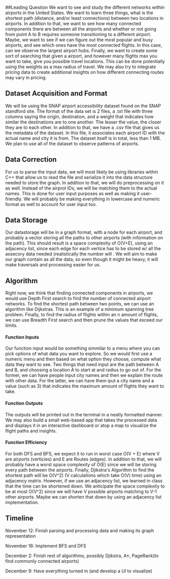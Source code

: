 ##Leading Question 
We want to see and study the different networks within airports in the United States. We want to learn three things, what is the shortest path (distance, and/or least connections) between two locations in airports. In addition to that, we want to see how many connected components there are between all the airports and whether or not going from point A to B requires someone transitioning to a different airport. Maybe, we want to see if we can figure out the most popular and busy airports, and see which ones have the most connected flights. In this case, can we observe the largest airport hubs. Finally, we want to create some sort of searching that given a airport, and however many flights max you want to take, give you possible travel locations. This can be done potentially using the weights as a max radius of travel. We may also try to integrate pricing data to create additional insights on how different connecting routes may vary in pricing. 

## Dataset Acquisition and Format
We will be using the SNAP airport accessibility dataset found on the SNAP standford site. The format of the data set is 2 files, a .txt file with three columns saying the origin, destination, and a weight that indicates how similar the destinations are to one another. The lesser the value, the closer they are to each other. In addition to that, we have a .csv file that gives us the metadata of the dataset. In this file, it associates each airport ID with the actual name and city it is from. The dataset itself is in total, less than 1 MB. We plan to use all of the dataset to observe patterns of airports.

## Data Correction
For us to parse the input data, we will most likely be using libraries within C++ that allow us to read the file and serialize it into the data structure needed to store the graph. In addition to that, we will do preprocessing on it as well. Instead of the airprot IDs, we will be matching them to the actual names. This is done for user input purposes as well as making it user-friendly. We will probably be making everything in lowercase and numeric format as well to account for user input too. 


## Data Storage
Our datastorage will be in a graph format, with a node for each airport, and probably a vector storing all the paths to other airports (with information on the path). This should result is a space complexity of O(V+E), using an adjacency list, since each edge for each vertice has to be stored w/ all the assecory data needed (realistically the number will . We will aim to make our graph contain as all the data, so even though it might be heavy, it will make traversals and processing easier for us. 

## Algorithm 
Right now, we think that finding connected components in airports, we would use Depth First search to find the number of connected airport networks. To find the shortest path between two points, we can use an algorithm like Dijkstras. This is an example of a minimum spanning tree problem. Finally, to find the radius of flights within an n amount of flights, we can use Breadth First search and then prune the values that exceed our limits. 

#### Function Inputs
Our function input would be something simmilar to a menu where you can pick options of what data you want to explore. So we would first use a numeric menu and then based on what option they choose, compute what data they want to see. Two things that need input are the path between A and B, and choosing a location A to start at and radius to go out of. For the former, we can have people input city names and then we explain the route with other data. For the latter, we can have them iput a city name and a value (such as 3) that indicates the maximum amount of flights they want to take. 

#### Function Outputs
The outputs will be printed out in the terminal in a neatly formatted manner. We may also build a small web-based app that takes the processed data and displays it in an interactive dashboard or atop a map to visualize the flight paths and insights. 

#### Function Efficiency
For both DFS and BFS, we expect it to run in worst case O(V + E) where V are airports (verticies) and E are Routes (edges). In addition to that, we will probably have a worst space complexity of O(E) since we will be storing every path between the airports. Finally, Djikstra's Algorithm to find the shortest path will be O(V^2) (V calculations which take O(V) time) using an adjacency matrix. However, if we use an adjacency list, we learned in class that the time can be shortened down. We anticipate the space complexity to be at most O(V^2) since we will have V possible airports matching to V-1 other airports. Maybe we can shorten that down by using an adjacency list implementation. 


## Timeline

November 12: Finish parsing and processing data and making its graph representation 

November 18: Implement BFS and DFS

December 2: Finish rest of algorithms, possibly Djikstra, A*, PageRank(to find commonly connected airports)

December 9: Have everything turned in (and develop a UI to visualize) 
